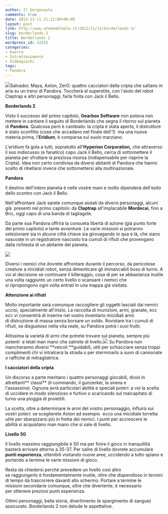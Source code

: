 ```yaml
---
author: Il Gorgonauta
comments: true
date: 2012-11-11 21:13:09+00:00
layout: post
link: http://www.atomodelmale.it/2012/11/11/borderlands-2/
slug: borderlands-2
title: Borderlands 2
wordpress_id: 12243
categories:
- Guerra
- Intrattenimento
- Videogiochi
tags:
- Pandora
---
```


[![](http://www.atomodelmale.it/wp-content/uploads/2012/11/borderlands2-300x177.jpg)](http://www.atomodelmale.it/wp-content/uploads/2012/11/borderlands2.jpg)Salvador, Maya, Axton, ZerO: quattro cacciatori della cripta che saltano in aria su un treno di Pandora. Toccherà al superstite, con l'aiuto del robot Claptrap e altri personaggi, farla finita con Jack il Bello.

**Borderlands 2**

Visto il successo del primo capitolo, **Gearbox Software** non poteva non mettere in cantiere il seguito di Borderlands che segna il ritorno sul pianeta di **Pandora**. Qualcosa però è cambiato: la cripta è stata aperta, il distruttore è stato sconfitto (cose che accadano nel finale dell'1)  ma una nuova materia prima, l'**Eridium**, è comparsa sul suolo marziano.

L'eridium fa gola a tutti, sopratutto all'**Hyperion Corporation,** che attraverso il suo indiscusso (e fanatico) capo Jack il Bello, cerca di sottomettere il pianeta per sfruttare la preziosa risorsa (indispensabile per riaprire la Cripta). Idea non certo condivisa da diversi abitanti di Pandora che hanno scelto di ribellarsi invece che sottomettersi alla multinazionale.


**Pandora**

Il destino dell'intero pianeta è nelle vostre mani e molto dipenderà dell'esito dello scontro con Jack il Bello.

Nell'affrontare Jack sarete comunque aiutati da diversi personaggi, alcuni già  presenti nel primo capitolo: da **Claptrap** all'implacabile **Mordecai**, fino a Bric, oggi capo di una banda di tagliagole.

Da parte sua Pandora offrirà la consueta libertà di azione (già punto forte del primo capitolo) e tante avventure. Le varie missioni si potranno selezionare sia in alcune città chiave sia girovagando in qua e là, che siano nascoste in un registratore nascosto tra cumuli di rifiuti che provengano dalla richiesta di un abitante del pianeta.


[![](http://www.atomodelmale.it/wp-content/uploads/2012/11/ri-borderlands2-300x168.jpg)](http://www.atomodelmale.it/wp-content/uploads/2012/11/ri-borderlands2.jpg)


Diversi i nemici che dovrete affrontare durante il percorso, da pericolose creature a micidiali robot, senza dimenticare gli immancabili boss di turno. A voi al decisione se continuare il killeraggio, cosa di per se abbastanza inutile una volta raggiunto un certo livello o scansare i nemici che si ripropongono ogni volta entrati in una mappa già visitata.

**Attenzione ai rifiuti**

Molto importante sarà comunque raccogliere gli oggetti lasciati dai nemici uccisi, specialmente all'inizio. La raccolta di munizioni, armi, granate, ecc ecc vi consentirà di inserire nel vostro inventario micidiali armi di distruzione di massa senza borsare un soldo. Rovistare tra i cumuli di rifiuti, se disgustoso nella vita reale, su Pandora potrà i suoi frutti.

Altissima la varietà di armi che potrete trovare sul pianeta, sempre più potenti  e letali man mano che salirete di livello.[![](http://www.atomodelmale.it/wp-content/uploads/2012/11/borderlands2-ter-300x168.jpg)](http://www.atomodelmale.it/wp-content/uploads/2012/11/borderlands2-ter.jpg) Su Pandora non mancheranno diversi **veicoli **guidabili, utili per schiacciare senza troppi complimenti chi vi intralcerà la strada o per sterminarlo a suon di cannonate o raffiche di mitragliatrice.

**I cacciatori della cripta**

Un discorso a parte meritano i quattro personaggi giocabili, divisi in altrettanti** classi** (il commando, il gunzerker, la sirena e l'assassino). Ognuna avrà particolari abilità e speciali poteri: a voi la scelta di uccidere in modo silenzioso e furtivo o scaricando sul malcapitato di turno una pioggia di proiettili.

La scelta, oltre a determinare le armi del vostro personaggio, influirà sui vostri poteri: se sceglierete Axton ad esempio  ecco una micidiale torretta utile per sbarazzarsi più in fretta dei nemici. I punti per accrescere le abilità si acquistano man mano che si sale di livello.

**Livello 50**

Il livello massimo raggiungibile è 50 ma per finire il gioco in tranquillità basterà arrivare attorno a 35-37. Per salire di livello dovrete accumulare **punti esperienza**, ottenibili visitando nuove aree, uccidendo a tutto spiano e portando a termine le varie missioni di gioco.

Resta da chiedersi perchè prevedere un livello così altro se raggiungerlo è fondamentalmente inutile, oltre che dispendioso in termini di tempo da trascorrere davanti allo schermo. Portare a termine le missioni secondarie comunque, oltre che divertente, è necessario per ottenere preziosi punti esperienza.

Ottimi personaggi, bella storia, divertimento (e spargimento di sangue) assicurato. Borderlands 2 non delude le aspettative.
